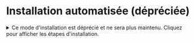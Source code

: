 # Installation automatisée (dépréciée)

<details>
<summary>Ce mode d'installation est déprécié et ne sera plus maintenu. Cliquez pour afficher les étapes d'installation.</summary>

::callout
#summary
Il s'agit d'une installation automatique destinée à être installée sur un serveur vierge sous Debian 11 ou Ubuntu 22.04  

#content
Python 3.10 est la version par défaut sur Ubuntu 22.04.   
Sur Debian 11 il faut l'installer manuellement.  
Exemple de tutoriel: https://tecadmin.net/how-to-install-python-3-10-on-debian-11/  
::


### Pré-requis

Installez Python 3.10 :

```bash
apt-get update && apt-get upgrade -y
apt install build-essential python3-pip python3-setuptools python3-venv
python3 -m pip install -U pyOpenSSL cryptography
export LC_ALL=C.UTF-8
```


### Fonctionnement

- Ce script va installer les pré-requis, dokos-cli (bench) et créer un nouveau site dokos
- Vous devrez choisir un mot de passe pour l'administrateur système et pour MariaDB (utilisateur root)
- Vous pourrez ensuite vous connecter avec l'utilisateur **Administrator** et le mot de passe choisi.


### Création d'un utilisateur

Si vous êtes sur un serveur vierge et connecté en temps que **root**, créez d'abord un nouvel utilisateur pour dokos et donnez lui les droits **sudo**:

```bash
adduser [dokos-user]
usermod -aG sudo [dokos-user]
```

Puis connectez-vous avec cet utilisateur

```bash
su - [dokos-user]
export LC_ALL=en_US.utf8
```


### Téléchargement du script d'installation

```bash
wget https://gitlab.com/dokos/docli/raw/master/bench/install.py
```


### Lancement du script d'installation

Lancez le script pour installer dokos en mode production:

```bash
sudo python3.10 install.py --production --user [dokos-user]
```


Pour une installation dans un container ou LXC:

```bash
sudo python3.10 install.py --production --user [dokos-user] --container
```


Vous pouvez également ajouter `--verbose` pour obtenir des traces plus détaillées en cas d'erreur.

> Les applications s'appellent Frappe et ERPNext car Dokos est une adaptation de ces logiciels.
> L'architecture sous-jacente est similaire à celle de ces deux logiciels.
> Vous trouverez plus d'information sur leurs sites respectifs: [Frappe](https://frappe.io/docs), [ERPNext](https://erpnext.com/docs)

::alert{type="info"}
Configurez la locale *en\_US.UTF-8* si besoin : `sudo locale-gen "en_US.UTF-8"`
::


### Que fait ce script ?

- Installation des pré-requis
- Installation de l'outil de ligne de commande `bench`
- Création d'un nouveau bench (un dossier contenant votre ou vos sites dokos)
- Création d'un nouveau site dokos

### Comment démarrer dokos

Votre site sera automatiquement configuré et géré par `nginx` et `supervisor`.
Si ce n'est pas le cas, vous pouvez lancer depuis le dossier bench:

```bash
sudo bench setup production [dokos-user]
```

Vous pouvez alors vous connecter à l'adresse de votre serveur pour commencer à utiliser dokos.

> Si votre serveur est à l'adresse 57.69.123.1, connectez-vous à cette adresse pour accéder à votre site.

</details>
